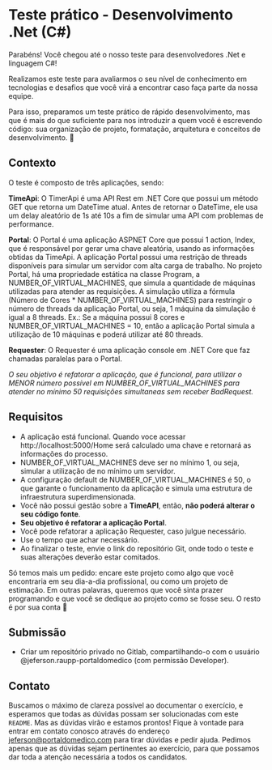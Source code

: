 # Teste prático - Desenvolvimento .Net (C#)

Parabéns! Você chegou até o nosso teste para desenvolvedores .Net e linguagem C#!

Realizamos este teste para avaliarmos o seu nível de conhecimento em tecnologias e desafios que você virá a encontrar caso faça parte da nossa equipe.

Para isso, preparamos um teste prático de rápido desenvolvimento, mas que é mais do que suficiente para nos introduzir a quem você é escrevendo código: sua organização de projeto, formatação, arquitetura e conceitos de desenvolvimento. 🤘  


## Contexto

O teste é composto de três aplicações, sendo:

**TimeApi**: O TimerApi é uma API Rest em .NET Core que possui um método GET que retorna um DateTime atual. Antes de retornar o DateTime, ele usa um delay aleatório de 1s até 10s a fim de simular uma API com problemas de performance.

**Portal**: O Portal é uma aplicação ASPNET Core que possui 1 action, Index, que é responsável por gerar uma chave aleatória, usando as informações obtidas da TimeApi. A aplicação Portal possui uma restrição de threads disponíveis para simular um servidor com alta carga de trabalho.
No projeto Portal, há uma propriedade estática na classe Program, a NUMBER_OF_VIRTUAL_MACHINES, que simula a quantidade de máquinas utilizadas para atender as requisições.
A simulação utiliza a fórmula (Número de Cores * NUMBER_OF_VIRTUAL_MACHINES) para restringir o número de threads da aplicação Portal, ou seja, 1 máquina da simulação é igual a 8 threads.
Ex.: Se a máquina possui 8 cores e NUMBER_OF_VIRTUAL_MACHINES = 10, então a aplicação Portal simula a utilização de 10 máquinas e poderá utilizar até 80 threads.

**Requester**: O Requester é uma aplicação console em .NET Core que faz chamadas paralelas para o Portal.


*O seu objetivo é refatorar a aplicação, que é funcional, para utilizar o MENOR número possível em NUMBER_OF_VIRTUAL_MACHINES para atender no mínimo 50 requisições simultaneas sem receber BadRequest.*


## Requisitos

- A aplicação está funcional. Quando voce acessar http://localhost:5000/Home será calculado uma chave e retornará as informações do processo.
- NUMBER_OF_VIRTUAL_MACHINES deve ser no mínimo 1, ou seja, simular a utilização de no mínimo um servidor.
- A configuração default de NUMBER_OF_VIRTUAL_MACHINES é 50, o que garante o funcionamento da aplicação e simula uma estrutura de infraestrutura superdimensionada.
- Você não possui gestão sobre a **TimeAPI**, então, **não poderá alterar o seu código fonte**.
- **Seu objetivo é refatorar a aplicação Portal**.
- Você pode refatorar a aplicação Requester, caso julgue necessário.
- Use o tempo que achar necessário.
- Ao finalizar o teste, envie o link do repositório Git, onde todo o teste e suas alterações deverão estar comitados.

Só temos mais um pedido: encare este projeto como algo que você encontraria em seu dia-a-dia profissional, ou como um projeto de estimação. Em outras palavras, queremos que você sinta prazer programando e que você se dedique ao projeto como se fosse seu. O resto é por sua conta 😬

## Submissão

- Criar um repositório privado no Gitlab, compartilhando-o com o usuário @jeferson.raupp-portaldomedico (com permissão Developer).

## Contato

Buscamos o máximo de clareza possível ao documentar o exercício, e esperamos que todas as dúvidas possam ser solucionadas com este `README`. Mas as dúvidas virão e estamos prontos! Fique à vontade para entrar em contato conosco através do endereço [jeferson@portaldomedico.com](mailto:jeferson@portaldomedico.com) para tirar dúvidas e pedir ajuda. Pedimos apenas que as dúvidas sejam pertinentes ao exercício, para que possamos dar toda a atenção necessária a todos os candidatos.